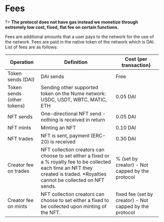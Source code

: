 # Fees 
?> **The protocol does not have gas instead we monetize through extremely low cost, fixed, flat fee on certain functions.**

Fees are additional amounts that a user pays to the network for the use of the network. Fees are paid in the native token of the network which is DAI. List of fees are as follows:


| Operation       | Definition   | Cost (per transaction)    |
|---------------|-------------|-------------|
| Token sends (DAI)     | DAI sends                  |Free     | 
| Token sends (other tokens)     | Sending other supported token on the Nume network: USDC, USDT, WBTC, MATIC, ETH      | 0.05 DAI      |
| NFT sends         | One-directional NFT send - nothing is received in return                   | 0.05 DAI      |
| NFT mints          | Minting an NFT                   | 0.10 DAI      |
| NFT trades            | NFT is sent, payment (ERC-20) is received                  | 0.30 DAI    |
|Creator fee on trades    | NFT collection creators can choose to set either a fixed or a % royalty fee to be collected each time an NFT they created is traded.  *Royalties cannot be collected on NFT sends.                    | % (set by creator) - Not capped by the protocol |
|Creator fee on mints         | NFT collection creators can choose to set either a fixed to be collected upon minting of the NFT.               | fixed fee (set by creator) - Not capped by the protocol |

